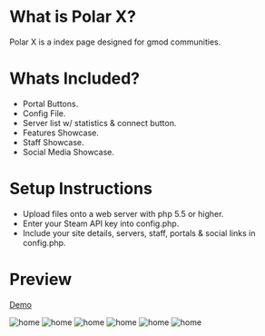 # What is Polar X?
Polar X is a index page designed for gmod communities.

# Whats Included?
- Portal Buttons.
- Config File.
- Server list w/ statistics & connect button.
- Features Showcase.
- Staff Showcase.
- Social Media Showcase.

# Setup Instructions
- Upload files onto a web server with php 5.5 or higher.
- Enter your Steam API key into config.php.
- Include your site details, servers, staff, portals & social links in config.php.

# Preview
[Demo](https://districtnine.host/dev/demos/polar-x/)

![home](https://i.imgur.com/3uUdD4M.png)
![home](https://i.imgur.com/V194i4y.png)
![home](https://i.imgur.com/yYVTNx3.png)
![home](https://i.imgur.com/qON1Kuo.png)
![home](https://i.imgur.com/qwODm2a.png)
![home](https://i.imgur.com/hMJlFf5.png)
